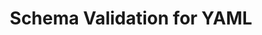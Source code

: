 ---
title: Schema Validation for YAML
short_name: YAML
long_name: YAML Ain't Markup Language
url: http://yaml.org/
logo: https://github.com/yaml/yaml-spec/blob/master/logo.svg
layout: language
---